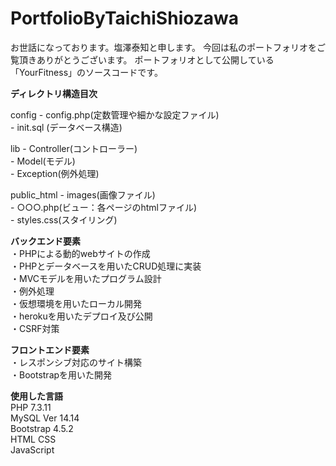 # PortfolioByTaichiShiozawa
お世話になっております。塩澤泰知と申します。
今回は私のポートフォリオをご覧頂きありがとうございます。
ポートフォリオとして公開している「YourFitness」のソースコードです。


**ディレクトリ構造目次**  

config - config.php(定数管理や細かな設定ファイル)  
       - init.sql (データベース構造)  
       
lib    - Controller(コントローラー)  
       - Model(モデル)  
       - Exception(例外処理)  
       
public_html - images(画像ファイル)  
            - ○○○.php(ビュー：各ページのhtmlファイル)  
            - styles.css(スタイリング)  

**バックエンド要素**  
・PHPによる動的webサイトの作成  
・PHPとデータベースを用いたCRUD処理に実装  
・MVCモデルを用いたプログラム設計  
・例外処理  
・仮想環境を用いたローカル開発  
・herokuを用いたデプロイ及び公開  
・CSRF対策  

**フロントエンド要素**  
・レスポンシブ対応のサイト構築  
・Bootstrapを用いた開発  




**使用した言語**  
PHP 7.3.11  
MySQL Ver 14.14  
Bootstrap 4.5.2   
HTML CSS  
JavaScript  

